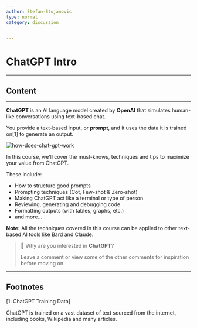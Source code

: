 ```yaml
---
author: Stefan-Stojanovic
type: normal
category: discussion
 

---
```


# ChatGPT Intro

---

## Content

---

**ChatGPT** is an AI language model created by **OpenAI** that simulates human-like conversations using text-based chat. 

You provide a text-based input, or **prompt**, and it uses the data it is trained on[1] to generate an output.

![how-does-chat-gpt-work](https://img.enkipro.com/f1ca8562f40096c28428e1848b1ebe9c.png)

In this course, we'll cover the must-knows, techniques and tips to maximize your value from ChatGPT. 

These include:
- How to structure good prompts
- Prompting techniques (Cot, Few-shot & Zero-shot)
- Making ChatGPT act like a terminal or type of person
- Reviewing, generating and debugging code
- Formatting outputs (with tables, graphs, etc.)
- and more...

**Note:** All the techniques covered in this course can be applied to other text-based AI tools like Bard and Claude.

> 💬 Why are you interested in **ChatGPT**?
> 
> Leave a comment or view some of the other comments for inspiration before moving on.

---
## Footnotes

[1: ChatGPT Training Data]

ChatGPT is trained on a vast dataset of text sourced from the internet, including books, Wikipedia and many articles.